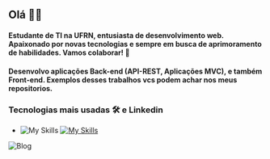 ## Olá 👋🏼


#### Estudante de TI na UFRN, entusiasta de desenvolvimento web. Apaixonado por novas tecnologias e sempre em busca de aprimoramento de habilidades. Vamos colaborar! 🍵

#### Desenvolvo aplicações Back-end (API-REST, Aplicações MVC), e também Front-end. Exemplos desses trabalhos vcs podem achar nos meus repositorios.

### Tecnologias mais usadas 🛠️ e Linkedin

- ![My Skills](https://skillicons.dev/icons?i=spring,hibernate,mysql,postgres) [![My Skills](https://skillicons.dev/icons?i=linkedin)](https://www.linkedin.com/in/alisonsoaresm/)

![Blog](https://github-readme-stats.vercel.app/api/top-langs/?username=AlisonMartinss&layout=compact)
